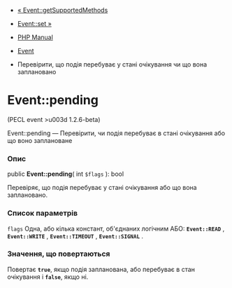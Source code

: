 - [« Event::getSupportedMethods](event.getsupportedmethods.md)
- [Event::set »](event.set.md)

- [PHP Manual](index.md)
- [Event](class.event.md)
- Перевірити, що подія перебуває у стані очікування чи що вона
заплановано

# Event::pending

(PECL event \>u003d 1.2.6-beta)

Event::pending — Перевірити, чи подія перебуває в стані очікування
або що воно заплановане

### Опис

public **Event::pending**( int `$flags` ): bool

Перевіряє, що подія перебуває у стані очікування або що вона
заплановано.

### Список параметрів

`flags`
Одна, або кілька констант, об'єднаних логічним АБО:
**`Event::READ`** , **`Event::WRITE`** , **`Event::TIMEOUT`** ,
**`Event::SIGNAL`** .

### Значення, що повертаються

Повертає **`true`**, якщо подія запланована, або перебуває в
стан очікування і **`false`**, якщо ні.
